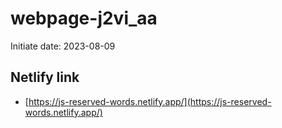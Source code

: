 # webpage-j2vi_aa

Initiate date: 2023-08-09

## Netlify link

- [https://js-reserved-words.netlify.app/](https://js-reserved-words.netlify.app/)
